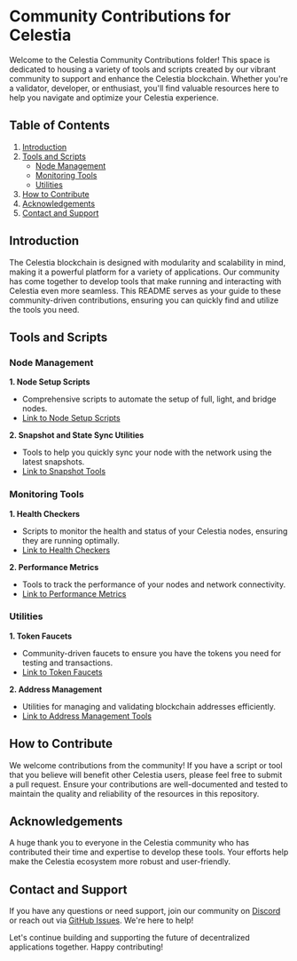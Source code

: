 # Community Contributions for Celestia

Welcome to the Celestia Community Contributions folder! This space is dedicated to housing a variety of tools and scripts created by our vibrant community to support and enhance the Celestia blockchain. Whether you're a validator, developer, or enthusiast, you'll find valuable resources here to help you navigate and optimize your Celestia experience.

## Table of Contents

1. [Introduction](#introduction)
2. [Tools and Scripts](#tools-and-scripts)
   - [Node Management](#node-management)
   - [Monitoring Tools](#monitoring-tools)
   - [Utilities](#utilities)
3. [How to Contribute](#how-to-contribute)
4. [Acknowledgements](#acknowledgements)
5. [Contact and Support](#contact-and-support)

## Introduction

The Celestia blockchain is designed with modularity and scalability in mind, making it a powerful platform for a variety of applications. Our community has come together to develop tools that make running and interacting with Celestia even more seamless. This README serves as your guide to these community-driven contributions, ensuring you can quickly find and utilize the tools you need.

## Tools and Scripts

### Node Management

**1. Node Setup Scripts**
   - Comprehensive scripts to automate the setup of full, light, and bridge nodes.
   - [Link to Node Setup Scripts](./node-setup)

**2. Snapshot and State Sync Utilities**
   - Tools to help you quickly sync your node with the network using the latest snapshots.
   - [Link to Snapshot Tools](./snapshot-tools)

### Monitoring Tools

**1. Health Checkers**
   - Scripts to monitor the health and status of your Celestia nodes, ensuring they are running optimally.
   - [Link to Health Checkers](./health-checkers)

**2. Performance Metrics**
   - Tools to track the performance of your nodes and network connectivity.
   - [Link to Performance Metrics](./performance-metrics)

### Utilities

**1. Token Faucets**
   - Community-driven faucets to ensure you have the tokens you need for testing and transactions.
   - [Link to Token Faucets](./token-faucets)

**2. Address Management**
   - Utilities for managing and validating blockchain addresses efficiently.
   - [Link to Address Management Tools](./address-management)

## How to Contribute

We welcome contributions from the community! If you have a script or tool that you believe will benefit other Celestia users, please feel free to submit a pull request. Ensure your contributions are well-documented and tested to maintain the quality and reliability of the resources in this repository.

## Acknowledgements

A huge thank you to everyone in the Celestia community who has contributed their time and expertise to develop these tools. Your efforts help make the Celestia ecosystem more robust and user-friendly.

## Contact and Support

If you have any questions or need support, join our community on [Discord](https://discord.gg/YrXs6nV4Ra) or reach out via [GitHub Issues](https://github.com/celestiaorg/community-contributions/issues). We're here to help!

Let's continue building and supporting the future of decentralized applications together. Happy contributing!

